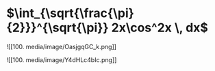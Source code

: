 # $\int_{\sqrt{\frac{\pi}{2}}}^{\sqrt{\pi}} 2x\cos^2x \, dx$

![[100. media/image/OasjgqGC_k.png]]

![[100. media/image/Y4dHLc4bIc.png]]
